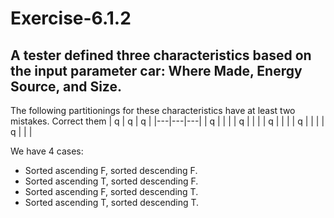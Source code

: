 # Exercise-6.1.2
## A tester defined three characteristics based on the input parameter car: Where Made, Energy Source, and Size. 
The following partitionings for these characteristics have at least two mistakes. Correct them
| q | q | q |
|---|---|---|
| q |   |   |
| q |   |   |
| q |   |   |
| q |   |   |
| q |   |   |

We have 4 cases: 
* Sorted ascending F, sorted descending F.
* Sorted ascending T, sorted descending F.
* Sorted ascending F, sorted descending T.
* Sorted ascending T, sorted descending T.
